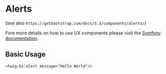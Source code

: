 Alerts
======

(see also `https://getbootstrap.com/docs/5.3/components/alerts/`)

Fore more details on how to use UX components please visit
the [Symfony documentation](https://symfony.com/bundles/ux-twig-component/current/index.html).

Basic Usage
-----------

```twig
<twig:bs:alert message="Hello World"/>
```